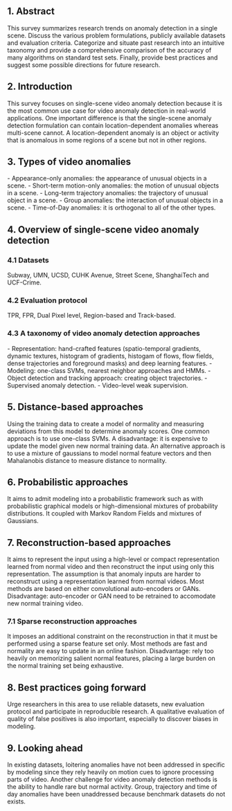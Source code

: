 <h2>1. Abstract</h2>
This survey summarizes research trends on anomaly detection in a single scene. Discuss the various problem formulations, publicly available datasets and evaluation criteria. Categorize and situate past research into an intuitive taxonomy and provide a comprehensive comparison of the accuracy of many algorithms on standard test sets. Finally, provide best practices and suggest some possible directions for future research.
<h2>2. Introduction</h2>
This survey focuses on single-scene video anomaly detection because it is the most common use case for video anomaly detection in real-world applications. One important difference is that the single-scene anomaly detection formulation can contain location-dependent anomalies whereas multi-scene cannot. A location-dependent anomaly is an object or activity that is anomalous in some regions of a scene but not in other regions.
<h2>3. Types of video anomalies</h2>
- Appearance-only anomalies: the appearance of unusual objects in a scene.
- Short-term motion-only anomalies: the motion of unusual objects in a scene.
- Long-term trajectory anomalies: the trajectory of unusual object in a scene.
- Group anomalies: the interaction of unusual objects in a scene.
- Time-of-Day anomalies: it is orthogonal to all of the other types.
<h2>4. Overview of single-scene video anomaly detection</h2>
<h3>4.1 Datasets</h3>
Subway, UMN, UCSD, CUHK Avenue, Street Scene, ShanghaiTech and UCF-Crime.
<h3>4.2 Evaluation protocol</h3>
TPR, FPR, Dual Pixel level, Region-based and Track-based.
<h3>4.3 A taxonomy of video anomaly detection approaches</h3>
- Representation: hand-crafted features (spatio-temporal gradients, dynamic textures, histogram of gradients, histogam of flows, flow fields, dense trajectories and foreground masks) and deep learning features.
- Modeling: one-class SVMs, nearest neighbor approaches and HMMs.
- Object detection and tracking approach: creating object trajectories.
- Supervised anomaly detection.
- Video-level weak supervision.
<h2>5. Distance-based approaches</h2>
Using the training data to create a model of normality and measuring deviations from this model to determine anomaly scores. One common approach is to use one-class SVMs. A disadvantage: it is expensive to update the model given new normal training data. An alternative approach is to use a mixture of gaussians to model normal feature vectors and then Mahalanobis distance to measure distance to normality.
<h2>6. Probabilistic approaches</h2>
It aims to admit modeling into a probabilistic framework such as with probabilistic graphical models or high-dimensional mixtures of probability distributions. It coupled with Markov Random Fields and mixtures of Gaussians.
<h2>7. Reconstruction-based approaches</h2>
It aims to represent the input using a high-level or compact representation learned from normal video and then reconstruct the input using only this representation. The assumption is that anomaly inputs are harder to reconstruct using a representation learned from normal videos. Most methods are based on either convolutional auto-encoders or GANs. Disadvantage: auto-encoder or GAN need to be retrained to accomodate new normal training video.
<h3>7.1 Sparse reconstruction approaches</h3>
It imposes an additional constraint on the reconstruction in that it must be performed using a sparse feature set only. Most methods are fast and normality are easy to update in an online fashion. Disadvantage: rely too heavily on memorizing salient normal features, placing a large burden on the normal training set being exhaustive.
<h2>8. Best practices going forward</h2>
Urge researchers in this area to use reliable datasets, new evaluation protocol and participate in reproducible research. A qualitative evaluation of quality of false positives is also important, especially to discover biases in modeling.
<h2>9. Looking ahead</h2>
In existing datasets, loitering anomalies have not been addressed in specific by modeling since they rely heavily on motion cues to ignore processing parts of video. Another challenge for video anomaly detection methods is the ability to handle rare but normal activity. Group, trajectory and time of day anomalies have been unaddressed because benchmark datasets do not exists.
